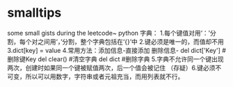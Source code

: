 # smalltips
some small gists during the leetcode~
python 字典：
    1.每个键值对用‘：’分割，每个对之间用‘，’分割，整个字典包括在‘{}’中
    2.键必须是唯一的，而值却不用
    3.dict[key] = value
    4.常用方法：添加信息-直接添加
              删除信息- del dict['Key'] #删除键Key
                      del clear() #清空字典
                      del dict #删除字典
    5.字典不允许同一个键出现两次，创建时如果同一个键被赋值两次，后一个值会被记住
    （存疑）6.键必须不可变，所以可以用数字，字符串或者元祖充当，而用列表就不行。
